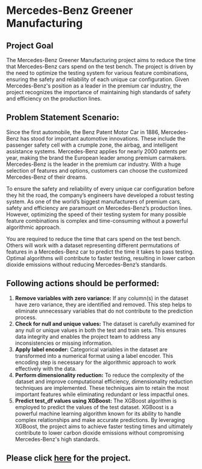 <!DOCTYPE html>
<html>
<head>
</head>
<body>
  <div class="container">
    <h1>Mercedes-Benz Greener Manufacturing</h1>
    <div class="section">
      <h2 class="section-heading">Project Goal</h2>
    <p>
      The Mercedes-Benz Greener Manufacturing project aims to reduce the time that Mercedes-Benz cars spend on the test bench. The project is driven by the need to optimize the testing system for various feature combinations, ensuring the safety and reliability of each unique car configuration. Given Mercedes-Benz's position as a leader in the premium car industry, the project recognizes the importance of maintaining high standards of safety and efficiency on the production lines.
    </p>
    <div class="section">
      <h2>Problem Statement Scenario:</h2>
      <p>
        Since the first automobile, the Benz Patent Motor Car in 1886, Mercedes-Benz has stood for important automotive innovations. These include the passenger safety cell with a crumple zone, the airbag, and intelligent assistance systems. Mercedes-Benz applies for nearly 2000 patents per year, making the brand the European leader among premium carmakers. Mercedes-Benz is the leader in the premium car industry. With a huge selection of features and options, customers can choose the customized Mercedes-Benz of their dreams.
      </p>
      <p>
        To ensure the safety and reliability of every unique car configuration before they hit the road, the company’s engineers have developed a robust testing system. As one of the world’s biggest manufacturers of premium cars, safety and efficiency are paramount on Mercedes-Benz’s production lines. However, optimizing the speed of their testing system for many possible feature combinations is complex and time-consuming without a powerful algorithmic approach.
      </p>
      <p>
        You are required to reduce the time that cars spend on the test bench. Others will work with a dataset representing different permutations of features in a Mercedes-Benz car to predict the time it takes to pass testing. Optimal algorithms will contribute to faster testing, resulting in lower carbon dioxide emissions without reducing Mercedes-Benz’s standards.
      </p>
    </div>
    <div class="section">
      <h2>Following actions should be performed:</h2>
      <ol>
        <li>
          <strong>Remove variables with zero variance:</strong> If any column(s) in the dataset have zero variance, they are identified and removed. This step helps to eliminate unnecessary variables that do not contribute to the prediction process.
        </li>
        <li>
          <strong>Check for null and unique values:</strong> The dataset is carefully examined for any null or unique values in both the test and train sets. This ensures data integrity and enables the project team to address any inconsistencies or missing information.
        </li>
        <li>
          <strong>Apply label encoder:</strong> Categorical variables in the dataset are transformed into a numerical format using a label encoder. This encoding step is necessary for the algorithmic approach to work effectively with the data.
        </li>
        <li>
          <strong>Perform dimensionality reduction:</strong> To reduce the complexity of the dataset and improve computational efficiency, dimensionality reduction techniques are implemented. These techniques aim to retain the most important features while eliminating redundant or less impactful ones.
        </li>
        <li>
          <strong>Predict test_df values using XGBoost:</strong> The XGBoost algorithm is employed to predict the values of the test dataset. XGBoost is a powerful machine learning algorithm known for its ability to handle complex relationships and make accurate predictions. By leveraging XGBoost, the project aims to achieve faster testing times and ultimately contribute to lower carbon dioxide emissions without compromising Mercedes-Benz's high standards.
        </li>
      </ol>
    </div>
    <div class="section">
      <h2 class="section-heading">Please click <a href="https://notebooksharing.space/view/42367551d5e645296440ff8254d608097db1a98a4f4994e730e857f275568b8c#displayOptions=">here</a> for the project.</h2>
    </div>
  </div>
</body>
</html>
